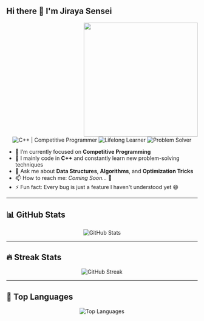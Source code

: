 ## Hi there 👋 I'm Jiraya Sensei

<img src="[https://media.giphy.com/media/qgQUggAC3Pfv687qPC/giphy.gif](https://media1.tenor.com/m/IieZUsqoYCwAAAAd/developer.gif
)" width="300" align="right">

<p align="center">
  <img src="https://img.shields.io/badge/C%2B%2B-Competitive%20Programmer-blue" alt="C++ | Competitive Programmer"/>
  <img src="https://img.shields.io/badge/Lifelong%20Learner-Always%20Improving-yellowgreen" alt="Lifelong Learner"/>
  <img src="https://img.shields.io/badge/Problem%20Solver-Coding%20Challenges-red" alt="Problem Solver"/>
</p>

- 🔭 I’m currently focused on **Competitive Programming**
- 🌱 I mainly code in **C++** and constantly learn new problem-solving techniques
- 💬 Ask me about **Data Structures**, **Algorithms**, and **Optimization Tricks**
- 📫 How to reach me: *Coming Soon...* 🚀
- ⚡ Fun fact: Every bug is just a feature I haven't understood yet 😄

---

## 📊 GitHub Stats

<p align="center">
  <img src="https://github-readme-stats.vercel.app/api?username=JirayaKnows&show_icons=true&theme=radical" alt="GitHub Stats" />
</p>

---

## 🔥 Streak Stats

<p align="center">
  <img src="https://streak-stats.demolab.com/?user=JirayaKnows&theme=radical" alt="GitHub Streak" />
</p>

---

## 🚀 Top Languages

<p align="center">
  <img src="https://github-readme-stats.vercel.app/api/top-langs/?username=JirayaKnows&layout=compact&theme=radical" alt="Top Languages" />
</p>
